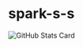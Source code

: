 # spark-s-s

![GitHub Stats Card](https://github-readme-stats.vercel.app/api?username=spark-s-s&show_icons=true&count_private=true&theme=graywhite)
